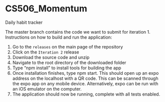 # CS506_Momentum
Daily habit tracker

The master branch contains the code we want to submit for iteration 1.
Instructions on how to build and run the application:
1.	Go to the `releases` on the main page of the repository
2.	Click on the `Iteration 2` release
3.	Download the source code and unzip
4.	Navigate to the root directory of the downloaded folder
5.	Type “npm install” to install tools for building the app
6.	Once installation finishes, type npm start. This should open up an expo address on the localhost with a QR code. This can be scanned through the expo app on any mobile device. Alternatively, expo can be run with an iOS emulator on the computer.
7.	The application should now be running, complete with all tests enabled.
